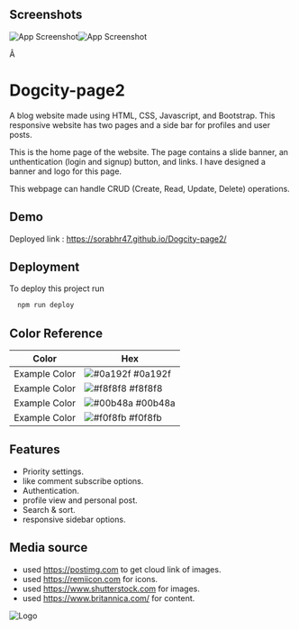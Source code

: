 
## Screenshots

![App Screenshot](https://i.postimg.cc/7Zh6PdyH/IMG-20240113-223326.jpg)![App Screenshot](https://i.postimg.cc/RhxVtW1S/IMG-20240113-230033.jpg)

Â 
# Dogcity-page2
A blog website made using HTML, CSS, Javascript, and Bootstrap. This responsive website has two pages and a side bar for profiles and user posts.

This is the home page of the website. The page contains a slide banner, an unthentication (login and signup) button, and links. I have designed a banner and logo for this page.

This webpage can handle CRUD (Create, Read, Update, Delete) operations.
## Demo

Deployed link : https://sorabhr47.github.io/Dogcity-page2/


## Deployment

To deploy this project run

```bash
  npm run deploy
```

## Color Reference

| Color             | Hex                                                                |
| ----------------- | ------------------------------------------------------------------ |
| Example Color | ![#0a192f](https://via.placeholder.com/10/0a192f?text=+) #0a192f |
| Example Color | ![#f8f8f8](https://via.placeholder.com/10/f8f8f8?text=+) #f8f8f8 |
| Example Color | ![#00b48a](https://via.placeholder.com/10/00b48a?text=+) #00b48a |
| Example Color | ![#f0f8fb](https://via.placeholder.com/10/00b48a?text=+) #f0f8fb |


## Features

- Priority settings.
- like comment subscribe options.
- Authentication.
- profile view and personal post.
- Search & sort.
- responsive sidebar options.


## Media source

- used https://postimg.com to get cloud link of images.
- used https://remiicon.com for icons.
- used https://www.shutterstock.com for images.
- used https://www.britannica.com/ for content.

![Logo](https://i.postimg.cc/85xcVz7Q/IMG-20240112-013806.jpg)
